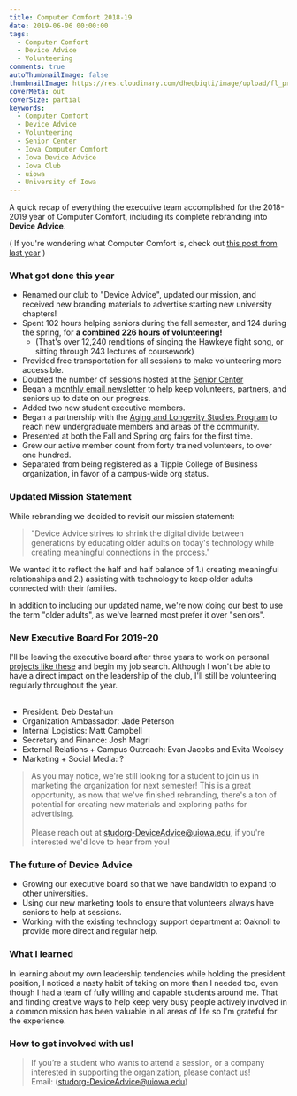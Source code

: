 ```yaml
---
title: Computer Comfort 2018-19
date: 2019-06-06 00:00:00
tags:
  - Computer Comfort
  - Device Advice
  - Volunteering
comments: true
autoThumbnailImage: false
thumbnailImage: https://res.cloudinary.com/dheqbiqti/image/upload/fl_progressive,r_50:5/v1560018195/CComfort/DeviceAdviceBanner.webp
coverMeta: out
coverSize: partial
keywords:
  - Computer Comfort
  - Device Advice
  - Volunteering
  - Senior Center
  - Iowa Computer Comfort
  - Iowa Device Advice
  - Iowa Club
  - uiowa
  - University of Iowa
---
```


A quick recap of everything the executive team accomplished for the 2018-2019
year of Computer Comfort, including its complete rebranding into **Device Advice**.
</br>

<!-- more -->

( If you're wondering what Computer Comfort is, check out [this post from last year](/Computer-Comfort-Year-3/) )

### What got done this year

- Renamed our club to "Device Advice", updated our mission, and received new branding
  materials to advertise starting new university chapters!
- Spent 102 hours helping seniors during the fall semester, and 124 during the spring, for **a combined 226 hours of volunteering!**
  - (That's over 12,240 renditions of singing the Hawkeye fight song, or sitting through 243 lectures of coursework)
- Provided free transportation for all sessions to make volunteering more accessible.
- Doubled the number of sessions hosted at the [Senior Center](https://www.icgov.org/city-government/departments-and-divisions/senior-center)
- Began a [monthly email newsletter](https://mailchi.mp/fe951d5ccaeb/computer-comfort-dec-update-147703)
  to help keep volunteers, partners, and seniors up to date on our progress.
- Added two new student executive members.
- Began a partnership with the [Aging and Longevity Studies Program](https://clas.uiowa.edu/socialwork/undergraduate-program/aging-longevity-studies-program)
  to reach new undergraduate members and areas of the community.
- Presented at both the Fall and Spring org fairs for the first time.
- Grew our active member count from forty trained volunteers, to over one hundred.
- Separated from being registered as a Tippie College of Business organization, in favor of a campus-wide org status.

### Updated Mission Statement

While rebranding we decided to revisit our mission statement:

> "Device Advice strives to shrink the digital divide between generations by
> educating older adults on today's technology while creating meaningful
> connections in the process."

We wanted it to reflect the half and half balance of 1.) creating meaningful
relationships and 2.) assisting with technology to keep older adults connected with
their families.

In addition to including our updated name, we're now doing our best to use the term
"older adults", as we've learned most prefer it over "seniors".

### New Executive Board For 2019-20

I'll be leaving the executive board after three years to work on
personal [projects like these](/Current-Projects) and begin my job search. Although
I won't be able to have a direct impact on the leadership of the club, I'll still be
volunteering regularly throughout the year.</br></br>

- President: Deb Destahun
- Organization Ambassador: Jade Peterson
- Internal Logistics: Matt Campbell
- Secretary and Finance: Josh Magri
- External Relations + Campus Outreach: Evan Jacobs and Evita Woolsey
- Marketing + Social Media: ?

> As you may notice, we're still looking for a student to join us in marketing
> the organization for next semester! This is a great opportunity, as now that
> we've finished rebranding, there's a ton of potential for creating new materials
> and exploring paths for advertising. </br></br>Please reach out at
> studorg-DeviceAdvice@uiowa.edu, if you're interested we'd love to hear from you!

### The future of Device Advice

- Growing our executive board so that we have bandwidth to expand to other universities.
- Using our new marketing tools to ensure that volunteers always have seniors to help at sessions.
- Working with the existing technology support department at Oaknoll to provide more direct and regular help.

### What I learned

In learning about my own leadership tendencies while holding
the president position, I noticed a nasty habit of taking on more than I needed
too, even though I had a team of fully willing and capable students around me.
That and finding creative ways to help keep very busy people actively involved
in a common mission has been valuable in all areas of life so I'm
grateful for the experience.

### How to get involved with us!

> If you’re a student who wants to attend a session, or a company interested in
> supporting the organization, please contact us! </br>
> Email: (studorg-DeviceAdvice@uiowa.edu)
